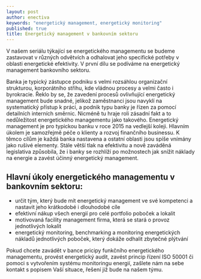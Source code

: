 ```yaml
---
layout: post
author: enectiva
keywords: "energetický management, energetický monitoring"
published: true
title: Energetický management v bankovním sektoru
---
```



V našem seriálu týkající se energetického managementu se budeme zastavovat v různých odvětvích a odhalovat jeho specifické potřeby v oblasti energetické efektivity. V první dílu se podíváme na energetický management bankovního sektoru.

Banka je typický zástupce podniku s velmi rozsáhlou organizační strukturou, korporátního  střihu, kde vládnou procesy a velmi často i byrokracie. Řeklo by se, že zavedení procesů ovlivňující energetický management bude snadné, jelikož zaměstnanci jsou navyklí na systematický přístup k práci, a podnik typu banky je řízen za pomocí detailních interních směrnic. Nicméně tu hraje roli zásadní fakt a to nedůležitost energetického managementu jako takového. Energetický management je pro typickou banku v roce 2015 na vedlejší koleji. Hlavním úkolem je samozřejmě péče o klienty a rozvoj finančního businessu. K těmco cílům je každá banka nastavena a ostatní oblasti jsou spíše vnímány jako rušivé elementy. Stále větší tlak na efektivitu a nově zaváděná legislativa způsobila, že i banky se rozhlíží po možnostech jak snížit náklady na energie a zavést účinný energetický management.

## **Hlavní úkoly energetického managementu v bankovním sektoru:**


- určit tým, který bude mít energetický management ve své kompetenci a nastavit jeho krátkodobé i dlouhodobé cíle
- efektivní nákup všech energií pro celé portfolio poboček a lokalit
- motivovaná facility management firma, která se stará o provoz jednotlivých lokalit
- energetický monitoring, benchmarking a monitoring energetických nákladů jednotlivých poboček, který dokáže odhalit zbytečné plýtvání

Pokud chcete zavádět v bance pricipy funkčního energetického managementu, provést energetický audit, zavést princip řízení ISO 50001 či pomoci s vytvořením systému monitoringu energií, zašlete nám na sebe kontakt s popisem Vaší situace, řešení již bude na našem týmu.
